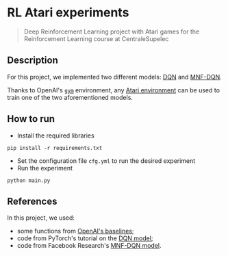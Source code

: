 # RL Atari experiments
> Deep Reinforcement Learning project with Atari games for the Reinforcement Learning course at CentraleSupelec

## Description
For this project, we implemented two different models: [DQN](https://arxiv.org/abs/1312.5602) and [MNF-DQN](https://arxiv.org/abs/1806.02315).

Thanks to OpenAI's [`gym`](https://github.com/openai/gym) environment, any [Atari environment](https://gym.openai.com/envs/#atari) can be used to train one of the two aforementioned models.

## How to run
- Install the required libraries
```
pip install -r requirements.txt
```
- Set the configuration file `cfg.yml` to run the desired experiment
- Run the experiment
```
python main.py
```

## References
In this project, we used:
- some functions from [OpenAI's baselines](https://github.com/openai/baselines);
- code from PyTorch's tutorial on the [DQN model](https://pytorch.org/tutorials/intermediate/reinforcement_q_learning.html);
- code from Facebook Research's [MNF-DQN model](https://github.com/facebookresearch/RandomizedValueFunctions).